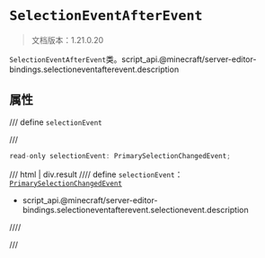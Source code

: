 # `SelectionEventAfterEvent`

> 文档版本：1.21.0.20

`SelectionEventAfterEvent`类。script_api.@minecraft/server-editor-bindings.selectioneventafterevent.description

## 属性

/// define
`selectionEvent`


///

```js
read-only selectionEvent: PrimarySelectionChangedEvent;
```

/// html | div.result
//// define
`selectionEvent`：[`PrimarySelectionChangedEvent`](./primaryselectionchangedevent.md)

- script_api.@minecraft/server-editor-bindings.selectioneventafterevent.selectionevent.description


////

///

